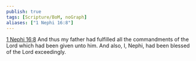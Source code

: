 ```yaml
---
publish: true
tags: [Scripture/BoM, noGraph]
aliases: ["1 Nephi 16:8"]
---
```

[1 Nephi 16:8](https://churchofjesuschrist.org/study/scriptures/bofm/1-ne/16?lang=eng&id=p8#p8) And thus my father had fulfilled all the commandments of the Lord which had been given unto him. And also, I, Nephi, had been blessed of the Lord exceedingly.
